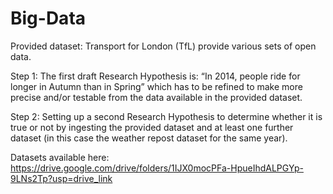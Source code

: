 # Big-Data

Provided dataset: Transport for London (TfL) provide various sets of open data. 

Step 1: The first draft Research Hypothesis is: “In 2014, people ride for longer in Autumn than in Spring” which has to be refined to make more precise and/or testable from the data available in the provided dataset. 

Step 2: Setting up a second Research Hypothesis to determine whether it is true or not by ingesting the provided dataset and at least one further dataset (in this case the weather repost dataset for the same year).

Datasets available here: https://drive.google.com/drive/folders/1IJX0mocPFa-HpueIhdALPGYp-9LNs2Tp?usp=drive_link
